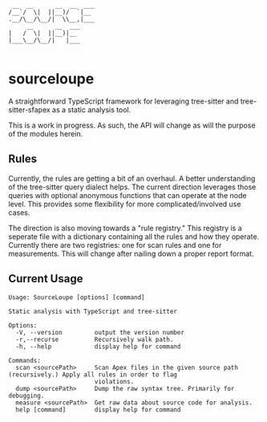 ```
 __  __      __  __  ___ 
/__`/  \|  ||__)/  `|__  
.__/\__/\__/|  \\__,|___ 
     __      __  ___     
|   /  \|  ||__)|__      
|___\__/\__/|   |___     
                         
```
# sourceloupe

A straightforward TypeScript framework for leveraging tree-sitter and tree-sitter-sfapex as a static analysis tool.

This is a work in progress. As such, the API will change as will the purpose of the modules herein.


## Rules

Currently, the rules are getting a bit of an overhaul. A better understanding of the tree-sitter query dialect helps. The current direction leverages those queries with optional anonymous functions that can operate at the node level. This provides some flexibility for more complicated/involved use cases.

The direction is also moving towards a "rule registry." This registry is a seperate file with a dictionary containing all the rules and how they operate. Currently there are two registries: one for scan rules and one for measurements. This will change after nailing down a proper report format.

## Current Usage
```
Usage: SourceLoupe [options] [command]

Static analysis with TypeScript and tree-sitter

Options:
  -V, --version         output the version number
  -r,--recurse          Recursively walk path.
  -h, --help            display help for command

Commands:
  scan <sourcePath>     Scan Apex files in the given source path (recursively.) Apply all rules in order to flag
                        violations.
  dump <sourcePath>     Dump the raw syntax tree. Primarily for debugging.
  measure <sourcePath>  Get raw data about source code for analysis.
  help [command]        display help for command
```
 